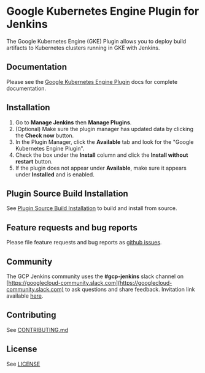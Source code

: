 <!--
 Copyright 2019 Google LLC

 Licensed under the Apache License, Version 2.0 (the "License"); you may not use this file except in
 compliance with the License. You may obtain a copy of the License at

        https://www.apache.org/licenses/LICENSE-2.0

 Unless required by applicable law or agreed to in writing, software distributed under the License
 is distributed on an "AS IS" BASIS, WITHOUT WARRANTIES OR CONDITIONS OF ANY KIND, either express or
 implied. See the License for the specific language governing permissions and limitations under the
 License.
-->

# Google Kubernetes Engine Plugin for Jenkins

The Google Kubernetes Engine (GKE) Plugin allows you to deploy build artifacts
to Kubernetes clusters running in GKE with Jenkins.

## Documentation

Please see the [Google Kubernetes Engine Plugin](docs/Home.md) docs for complete
documentation.

## Installation

1.  Go to **Manage Jenkins** then **Manage Plugins**.
1.  (Optional) Make sure the plugin manager has updated data by clicking the
    **Check now** button.
1.  In the Plugin Manager, click the **Available** tab and look for the "Google
    Kubernetes Engine Plugin".
1.  Check the box under the **Install** column and click the **Install without
    restart** button.
1.  If the plugin does not appear under **Available**, make sure it appears
    under **Installed** and is enabled.

## Plugin Source Build Installation

See [Plugin Source Build Installation](docs/SourceBuildInstallation.md) to build
and install from source.

## Feature requests and bug reports

Please file feature requests and bug reports as
[github issues](https://github.com/jenkinsci/google-kubernetes-engine-plugin/issues).

## Community

The GCP Jenkins community uses the **#gcp-jenkins** slack channel on
[https://googlecloud-community.slack.com](https://googlecloud-community.slack.com)
to ask questions and share feedback. Invitation link available
[here](https://join.slack.com/t/googlecloud-community/shared_invite/enQtNDI2NjAyODQ4NzA5LThlOGVhMzUyNDUyNmVmNTQ5YzMxYmYxNDk1YjdmZjU4ZjBiYmU1OGEzYWE2MWY1NWY4NTQ1NjAwOWRlN2ZlN2I).

## Contributing

See [CONTRIBUTING.md](CONTRIBUTING.md)

## License

See [LICENSE](LICENSE)
